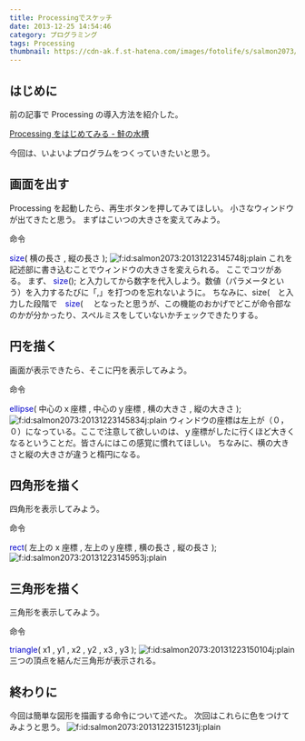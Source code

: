```yaml
---
title: Processingでスケッチ
date: 2013-12-25 14:54:46
category: プログラミング
tags: Processing
thumbnail: https://cdn-ak.f.st-hatena.com/images/fotolife/s/salmon2073/20131223/20131223145748.jpg
---
```


## はじめに

前の記事で Processing の導入方法を紹介した。

<a href="https://salmon2073.hatenablog.com/entry/2013/12/23/124337">Processing をはじめてみる - 鮭の水槽</a>

今回は、いよいよプログラムをつくっていきたいと思う。



## 画面を出す

Processing を起動したら、再生ボタンを押してみてほしい。
小さなウィンドウが出てきたと思う。
まずはこいつの大きさを変えてみよう。

命令

<span style="color: #0000cc;">size<span style="color: #000000;">( </span></span>横の長さ <span style="color: #000000;">, </span>縦の長さ <span style="color: #000000;">);</span>
<span><img class="hatena-fotolife" title="f:id:salmon2073:20131223145748j:plain" src="https://cdn-ak.f.st-hatena.com/images/fotolife/s/salmon2073/20131223/20131223145748.jpg" alt="f:id:salmon2073:20131223145748j:plain" /></span>
これを記述部に書き込むことでウィンドウの大きさを変えられる。
ここでコツがある。
まず、
<span style="color: #0000cc;">size</span>();
と入力してから数字を代入しよう。数値（パラメータという）を入力するたびに「,」を打つのを忘れないように。
ちなみに、size(　と入力した段階で　<span style="color: #0000cc;">size</span>( 　となったと思うが、この機能のおかげでどこが命令部なのかが分かったり、スペルミスをしていないかチェックできたりする。



## 円を描く

画面が表示できたら、そこに円を表示してみよう。

命令

<span style="color: #0000cc;">ellipse</span>( 中心のｘ座標 , 中心のｙ座標 , 横の大きさ , 縦の大きさ );
<span><img class="hatena-fotolife" title="f:id:salmon2073:20131223145834j:plain" src="https://cdn-ak.f.st-hatena.com/images/fotolife/s/salmon2073/20131223/20131223145834.jpg" alt="f:id:salmon2073:20131223145834j:plain" /></span>
ウィンドウの座標は左上が（０，０）になっている。ここで注意して欲しいのは、ｙ座標がしたに行くほど大きくなるということだ。皆さんにはこの感覚に慣れてほしい。
ちなみに、横の大きさと縦の大きさが違うと楕円になる。



## 四角形を描く

四角形を表示してみよう。

命令

<span style="color: #0000cc;">rect</span>( 左上の x 座標 , 左上のｙ座標 , 横の長さ , 縦の長さ );
<span><img class="hatena-fotolife" title="f:id:salmon2073:20131223145953j:plain" src="https://cdn-ak.f.st-hatena.com/images/fotolife/s/salmon2073/20131223/20131223145953.jpg" alt="f:id:salmon2073:20131223145953j:plain" /></span>



## 三角形を描く

三角形を表示してみよう。

命令

<span style="color: #0000cc;">triangle</span>( x1 , y1 , x2 , y2 , x3 , y3 );
<span><img class="hatena-fotolife" title="f:id:salmon2073:20131223150104j:plain" src="https://cdn-ak.f.st-hatena.com/images/fotolife/s/salmon2073/20131223/20131223150104.jpg" alt="f:id:salmon2073:20131223150104j:plain" /></span>
三つの頂点を結んだ三角形が表示される。



## 終わりに

今回は簡単な図形を描画する命令について述べた。
次回はこれらに色をつけてみようと思う。
<span><img class="hatena-fotolife" title="f:id:salmon2073:20131223151231j:plain" src="https://cdn-ak.f.st-hatena.com/images/fotolife/s/salmon2073/20131223/20131223151231.jpg" alt="f:id:salmon2073:20131223151231j:plain" /></span>



##  
